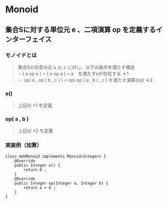 # Monoid
## 集合Sに対する単位元 e 、二項演算 op を定義するインターフェイス

### モノイドとは
> 集合Sの任意の元 a ,b, c に対し、以下の条件を満たす構造 <br>
・( a op e ) = ( e op a ) = a　を満たすeが存在する ＊1 <br>
・ op( a , op ( b , c ) ) = op( op ( a , b ) , c ) を満たす演算(op) ＊2 <br>

### e()
> 上記の *1 を定義

### op( a , b )
> 上記の *2 を定義

### 実装例（加算）
```
class AddMonoid implements Monoid<Integer> {
    @Override
    public Integer e() {
        return 0 ;
    }
    @Override
    public Integer op(Integer a, Integer b) {
        return a + b ;
    }
}
```

